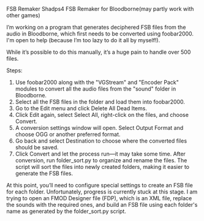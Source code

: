 FSB Remaker
Shadps4 FSB Remaker for Bloodborne(may partly work with other games)

I’m working on a program that generates deciphered FSB files from the audio in Bloodborne, which first needs to be converted using foobar2000. I'm open to help (because I’m too lazy to do it all by myself!).

While it’s possible to do this manually, it’s a huge pain to handle over 500 files.

Steps:
1. Use foobar2000 along with the "VGStream" and "Encoder Pack" modules to convert all the audio files from the "sound" folder in Bloodborne.
2. Select all the FSB files in the folder and load them into foobar2000.
3. Go to the Edit menu and click Delete All Dead Items.
4. Click Edit again, select Select All, right-click on the files, and choose Convert.
5. A conversion settings window will open. Select Output Format and choose OGG or another preferred format.
6. Go back and select Destination to choose where the converted files should be saved.
7. Click Convert and let the process run—it may take some time.
After conversion, run folder_sort.py to organize and rename the files. The script will sort the files into newly created folders, making it easier to generate the FSB files.

At this point, you’ll need to configure special settings to create an FSB file for each folder. Unfortunately, progress is currently stuck at this stage.
I am trying to open an FMOD Designer file (FDP), which is an XML file, replace the sounds with the required ones, and build an FSB file using each folder's name as generated by the folder_sort.py script.
